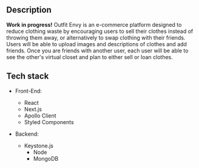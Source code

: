 ## Description
**Work in progress!**
Outfit Envy is an e-commerce platform designed to reduce clothing waste by encouraging users to sell their clothes instead of throwing them away, or alternatively to swap clothing with their friends. Users will be able to upload images and descriptions of clothes and add friends. Once you are friends with another user, each user will be able to see the other's virtual closet and plan to either sell or loan clothes.

## Tech stack
- Front-End: 
    - React
    - Next.js
    - Apollo Client
    - Styled Components

- Backend:
    - Keystone.js 
        - Node
        - MongoDB